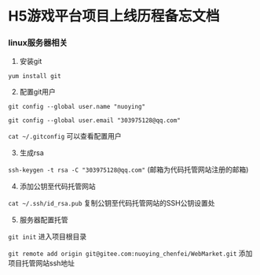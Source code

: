 # H5游戏平台项目上线历程备忘文档
### linux服务器相关
  1. 安装git
  
   `yum install git`
  
  2. 配置git用户
  
   `git config --global user.name "nuoying"`
  
   `git config --global user.email "303975128@qq.com"`
  
   `cat ~/.gitconfig` 可以查看配置用户
  
  3. 生成rsa
  
   `ssh-keygen -t rsa -C "303975128@qq.com"` (邮箱为代码托管网站注册的邮箱)
    
  4. 添加公钥至代码托管网站
    
   `cat ~/.ssh/id_rsa.pub` 复制公钥至代码托管网站的SSH公钥设置处
   
  5. 服务器配置托管
  
   `git init` 进入项目根目录
   
   `git remote add origin git@gitee.com:nuoying_chenfei/WebMarket.git` 添加项目托管网站ssh地址

